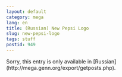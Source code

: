 ```yaml
---
layout: default
category: mega
lang: en
title: (Russian) New Pepsi Logo
slug: new-pepsi-logo
tags: stuff 
postid: 949
---
```

<p>Sorry, this entry is only available in [Russian](http://mega.genn.org/export/getposts.php).</p>